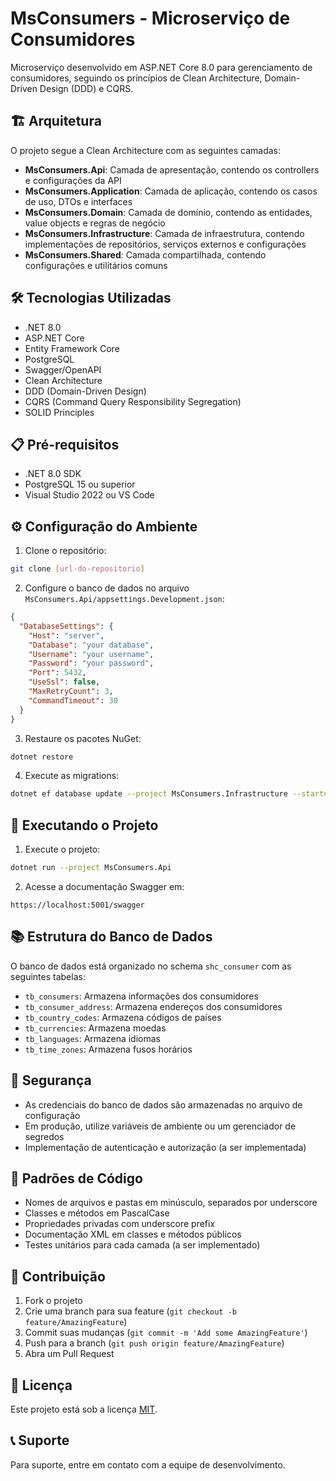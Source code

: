 # MsConsumers - Microserviço de Consumidores

Microserviço desenvolvido em ASP.NET Core 8.0 para gerenciamento de consumidores, seguindo os princípios de Clean Architecture, Domain-Driven Design (DDD) e CQRS.

## 🏗️ Arquitetura

O projeto segue a Clean Architecture com as seguintes camadas:

- **MsConsumers.Api**: Camada de apresentação, contendo os controllers e configurações da API
- **MsConsumers.Application**: Camada de aplicação, contendo os casos de uso, DTOs e interfaces
- **MsConsumers.Domain**: Camada de domínio, contendo as entidades, value objects e regras de negócio
- **MsConsumers.Infrastructure**: Camada de infraestrutura, contendo implementações de repositórios, serviços externos e configurações
- **MsConsumers.Shared**: Camada compartilhada, contendo configurações e utilitários comuns

## 🛠️ Tecnologias Utilizadas

- .NET 8.0
- ASP.NET Core
- Entity Framework Core
- PostgreSQL
- Swagger/OpenAPI
- Clean Architecture
- DDD (Domain-Driven Design)
- CQRS (Command Query Responsibility Segregation)
- SOLID Principles

## 📋 Pré-requisitos

- .NET 8.0 SDK
- PostgreSQL 15 ou superior
- Visual Studio 2022 ou VS Code

## ⚙️ Configuração do Ambiente

1. Clone o repositório:
```bash
git clone [url-do-repositorio]
```

2. Configure o banco de dados no arquivo `MsConsumers.Api/appsettings.Development.json`:
```json
{
  "DatabaseSettings": {
    "Host": "server",
    "Database": "your database",
    "Username": "your username",
    "Password": "your password",
    "Port": 5432,
    "UseSsl": false,
    "MaxRetryCount": 3,
    "CommandTimeout": 30
  }
}
```

3. Restaure os pacotes NuGet:
```bash
dotnet restore
```

4. Execute as migrations:
```bash
dotnet ef database update --project MsConsumers.Infrastructure --startup-project MsConsumers.Api
```

## 🚀 Executando o Projeto

1. Execute o projeto:
```bash
dotnet run --project MsConsumers.Api
```

2. Acesse a documentação Swagger em:
```
https://localhost:5001/swagger
```

## 📚 Estrutura do Banco de Dados

O banco de dados está organizado no schema `shc_consumer` com as seguintes tabelas:

- `tb_consumers`: Armazena informações dos consumidores
- `tb_consumer_address`: Armazena endereços dos consumidores
- `tb_country_codes`: Armazena códigos de países
- `tb_currencies`: Armazena moedas
- `tb_languages`: Armazena idiomas
- `tb_time_zones`: Armazena fusos horários

## 🔐 Segurança

- As credenciais do banco de dados são armazenadas no arquivo de configuração
- Em produção, utilize variáveis de ambiente ou um gerenciador de segredos
- Implementação de autenticação e autorização (a ser implementada)

## 📝 Padrões de Código

- Nomes de arquivos e pastas em minúsculo, separados por underscore
- Classes e métodos em PascalCase
- Propriedades privadas com underscore prefix
- Documentação XML em classes e métodos públicos
- Testes unitários para cada camada (a ser implementado)

## 🤝 Contribuição

1. Fork o projeto
2. Crie uma branch para sua feature (`git checkout -b feature/AmazingFeature`)
3. Commit suas mudanças (`git commit -m 'Add some AmazingFeature'`)
4. Push para a branch (`git push origin feature/AmazingFeature`)
5. Abra um Pull Request

## 📄 Licença

Este projeto está sob a licença [MIT](LICENSE).

## 📞 Suporte

Para suporte, entre em contato com a equipe de desenvolvimento. 